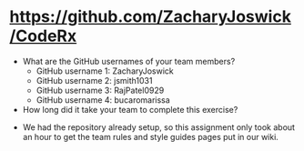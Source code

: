 # https://github.com/ZacharyJoswick/CodeRx

* What are the GitHub usernames of your team members?
   * GitHub username 1: ZacharyJoswick
   * GitHub username 2: jsmith1031
   * GitHub username 3: RajPatel0929
   * GitHub username 4: bucaromarissa
* How long did it take your team to complete this exercise? 
 - We had the repository already setup, so this assignment only took about an hour to get the team rules and style guides pages put in our wiki.

